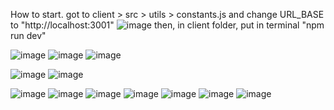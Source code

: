 How to start.
got to client > src > utils > constants.js and change URL_BASE to "http://localhost:3001"
![image](https://github.com/TomasSorgetti/challenge-n365-client/assets/97346262/10418d60-06b3-4887-a3e0-356bd8f042f0)
then, in client folder, put in terminal "npm run dev"

![image](https://github.com/TomasSorgetti/challenge-n365-client/assets/97346262/3ba739f0-a0ef-4e08-b71c-69821590fe30)
![image](https://github.com/TomasSorgetti/challenge-n365-client/assets/97346262/c3f39e8c-5314-495e-a8cf-d6bed228940c)
![image](https://github.com/TomasSorgetti/challenge-n365-client/assets/97346262/d58b5b3b-d10b-44a4-9b26-469f64cb0504)

![image](https://github.com/TomasSorgetti/challenge-n365-client/assets/97346262/a4502278-e1cf-4731-b807-e3b0f3aa145c)
![image](https://github.com/TomasSorgetti/challenge-n365-client/assets/97346262/383df925-5db9-4705-a725-68bd9004f981)

![image](https://github.com/TomasSorgetti/challenge-n365-client/assets/97346262/a15fad06-e6f8-40d7-a7d9-51974d473a8e)
![image](https://github.com/TomasSorgetti/challenge-n365-client/assets/97346262/5f692a5c-b44a-4c9b-aa3f-67079027888d)
![image](https://github.com/TomasSorgetti/challenge-n365-client/assets/97346262/a464992c-b6e7-423f-9853-e99a8fb10942)
![image](https://github.com/TomasSorgetti/challenge-n365-client/assets/97346262/033e2a20-c4f5-4d4d-acc6-087b5a9ff471)
![image](https://github.com/TomasSorgetti/challenge-n365-client/assets/97346262/43e9d87a-04a4-42e4-af1b-26c080e3819f)
![image](https://github.com/TomasSorgetti/challenge-n365-client/assets/97346262/67ce52bb-7905-4dc1-8646-0c0fcc9c6c3e)
![image](https://github.com/TomasSorgetti/challenge-n365-client/assets/97346262/e1bd8f9d-8a3a-4101-b1ae-77eca2b0be51)


